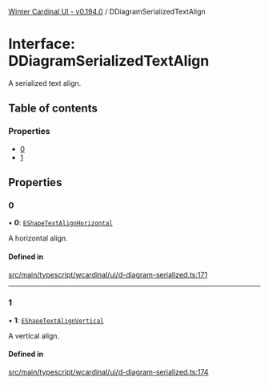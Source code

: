 [Winter Cardinal UI - v0.194.0](../index.md) / DDiagramSerializedTextAlign

# Interface: DDiagramSerializedTextAlign

A serialized text align.

## Table of contents

### Properties

- [0](DDiagramSerializedTextAlign.md#0)
- [1](DDiagramSerializedTextAlign.md#1)

## Properties

### 0

• **0**: [`EShapeTextAlignHorizontal`](../index.md#eshapetextalignhorizontal)

A horizontal align.

#### Defined in

[src/main/typescript/wcardinal/ui/d-diagram-serialized.ts:171](https://github.com/winter-cardinal/winter-cardinal-ui/blob/v0.194.0/src/main/typescript/wcardinal/ui/d-diagram-serialized.ts#L171)

___

### 1

• **1**: [`EShapeTextAlignVertical`](../index.md#eshapetextalignvertical)

A vertical align.

#### Defined in

[src/main/typescript/wcardinal/ui/d-diagram-serialized.ts:174](https://github.com/winter-cardinal/winter-cardinal-ui/blob/v0.194.0/src/main/typescript/wcardinal/ui/d-diagram-serialized.ts#L174)
